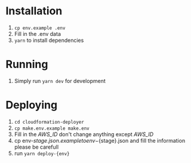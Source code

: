 # Installation

1. `cp env.example .env`
2. Fill in the .env data
3. `yarn` to install dependencies

# Running

1. Simply run `yarn dev` for development

# Deploying

1. `cd cloudformation-deployer`
2. `cp make.env.example make.env`
3. Fill in the _AWS_ID_ don't change anything except _AWS_ID_
4. cp env-${stage}.json.example to env-${stage}.json and fill the information please be carefull
5. run `yarn deploy-{env}`
